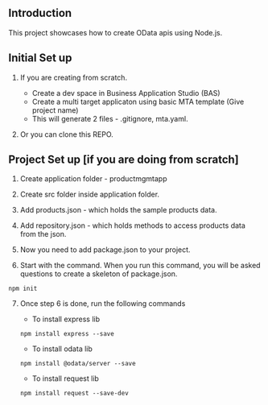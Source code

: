 ## Introduction

This project showcases how to create OData apis using Node.js.

## Initial Set up

1. If you are creating from scratch.
    - Create a dev space in Business Application Studio (BAS)
    - Create a multi target applicaton using basic MTA template (Give project name)
    - This will generate 2 files - .gitignore, mta.yaml.

2. Or you can clone this REPO.

## Project Set up [if you are doing from scratch]

1. Create application folder - productmgmtapp

2. Create src folder inside application folder.

3. Add products.json - which holds the sample products data.

4. Add repository.json - which holds methods to access products data from the json.

5. Now you need to add package.json to your project.

6. Start with the command. When you run this command, you will be asked questions to create a skeleton of package.json.
```
npm init
```
7. Once step 6 is done, run the following commands

    - To install express lib
    ```
    npm install express --save 
    ```

    - To install odata lib
    ```
    npm install @odata/server --save
    ```

    - To install request lib
    ```
    npm install request --save-dev
    ```

